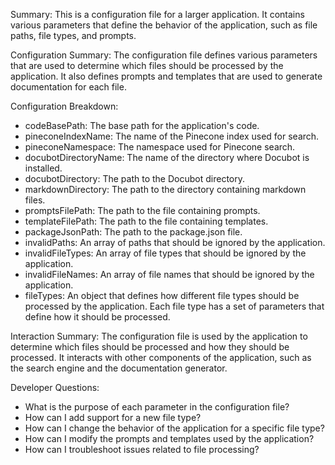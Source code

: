 Summary:
This is a configuration file for a larger application. It contains various parameters that define the behavior of the application, such as file paths, file types, and prompts. 

Configuration Summary:
The configuration file defines various parameters that are used to determine which files should be processed by the application. It also defines prompts and templates that are used to generate documentation for each file.

Configuration Breakdown:
- codeBasePath: The base path for the application's code.
- pineconeIndexName: The name of the Pinecone index used for search.
- pineconeNamespace: The namespace used for Pinecone search.
- docubotDirectoryName: The name of the directory where Docubot is installed.
- docubotDirectory: The path to the Docubot directory.
- markdownDirectory: The path to the directory containing markdown files.
- promptsFilePath: The path to the file containing prompts.
- templateFilePath: The path to the file containing templates.
- packageJsonPath: The path to the package.json file.
- invalidPaths: An array of paths that should be ignored by the application.
- invalidFileTypes: An array of file types that should be ignored by the application.
- invalidFileNames: An array of file names that should be ignored by the application.
- fileTypes: An object that defines how different file types should be processed by the application. Each file type has a set of parameters that define how it should be processed.

Interaction Summary:
The configuration file is used by the application to determine which files should be processed and how they should be processed. It interacts with other components of the application, such as the search engine and the documentation generator.

Developer Questions:
- What is the purpose of each parameter in the configuration file?
- How can I add support for a new file type?
- How can I change the behavior of the application for a specific file type?
- How can I modify the prompts and templates used by the application?
- How can I troubleshoot issues related to file processing?